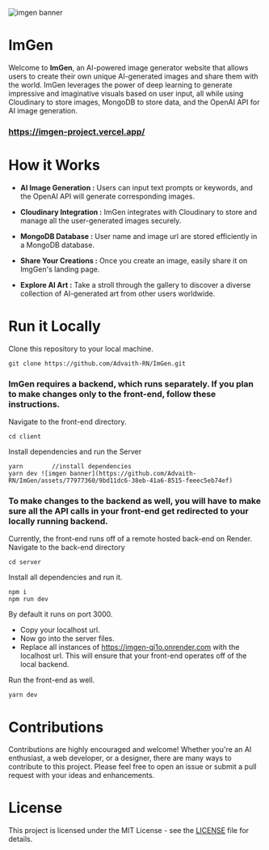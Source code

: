 ![imgen banner](https://github.com/Advaith-RN/ImGen/assets/77977360/b3ce7937-e229-45de-843e-ef7a15e06410)

# ImGen


Welcome to **ImGen**, an AI-powered image generator website that allows users to create their own unique AI-generated images and share them with the world. ImGen leverages the power of deep learning to generate impressive and imaginative visuals based on user input, all while using Cloudinary to store images, MongoDB to store data, and the OpenAI API for AI image generation.

### https://imgen-project.vercel.app/

# How it Works

- **AI Image Generation :** Users can input text prompts or keywords, and the OpenAI API will generate corresponding images.
  
- **Cloudinary Integration :** ImGen integrates with Cloudinary to store and manage all the user-generated images securely.
  
- **MongoDB Database :** User name and image url are stored efficiently in a MongoDB database.
  
- **Share Your Creations :** Once you create an image, easily share it on ImgGen's landing page.
  
- **Explore AI Art :** Take a stroll through the gallery to discover a diverse collection of AI-generated art from other users worldwide.

# Run it Locally
Clone this repository to your local machine.
```
git clone https://github.com/Advaith-RN/ImGen.git
```
### ImGen requires a backend, which runs separately. If you plan to make changes only to the front-end, follow these instructions.

Navigate to the front-end directory.
```
cd client
```
Install dependencies and run the Server
```
yarn        //install dependencies
yarn dev ![imgen banner](https://github.com/Advaith-RN/ImGen/assets/77977360/9bd11dc6-38eb-41a6-8515-feeec5eb74ef)

```
### To make changes to the backend as well, you will have to make sure all the API calls in your front-end get redirected to your locally running backend.
Currently, the front-end runs off of a remote hosted back-end on Render.
Navigate to the back-end directory
```
cd server
```
Install all dependencies and run it.
```
npm i
npm run dev
```
By default it runs on port 3000. 
- Copy your localhost url. 
- Now go into the server files.
- Replace all instances of https://imgen-qi1o.onrender.com with the localhost url. 
This will ensure that your front-end operates off of the local backend.

Run the front-end as well.
```
yarn dev
```

# Contributions
Contributions are highly encouraged and welcome! Whether you're an AI enthusiast, a web developer, or a designer, there are many ways to contribute to this project. Please feel free to open an issue or submit a pull request with your ideas and enhancements.

# License
This project is licensed under the MIT License - see the [LICENSE](LICENSE) file for details.























